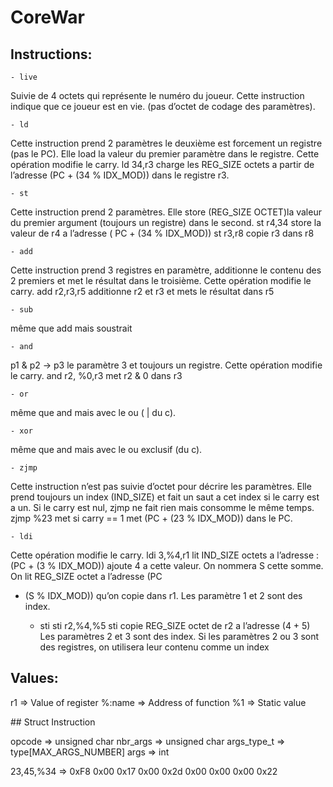 # CoreWar

## Instructions:
    - live
Suivie de 4 octets qui représente le numéro du joueur. Cette
instruction indique que ce joueur est en vie. (pas d’octet de
codage des paramètres).

    - ld
Cette instruction prend 2 paramètres le deuxième est forcement
un registre (pas le PC). Elle load la valeur du premier paramètre
dans le registre. Cette opération modifie le carry. ld 34,r3 charge
les REG_SIZE octets a partir de l’adresse (PC + (34 %
IDX_MOD)) dans le registre r3.

    - st
Cette instruction prend 2 paramètres. Elle store (REG_SIZE
OCTET)la valeur du premier argument (toujours un registre)
dans le second. st r4,34 store la valeur de r4 a l’adresse ( PC +
(34 % IDX_MOD)) st r3,r8 copie r3 dans r8

    - add
Cette instruction prend 3 registres en paramètre, additionne le
contenu des 2 premiers et met le résultat dans le troisième. Cette
opération modifie le carry. add r2,r3,r5 additionne r2 et r3 et mets
le résultat dans r5

    - sub
même que add mais soustrait

    - and
p1 & p2 -> p3 le paramètre 3 et toujours un registre. Cette
opération modifie le carry. and r2, %0,r3 met r2 & 0 dans r3

    - or
même que and mais avec le ou ( | du c).

    - xor
même que and mais avec le ou exclusif (du c). 

    - zjmp
Cette instruction n’est pas suivie d’octet pour décrire les
paramètres. Elle prend toujours un index (IND_SIZE) et fait un
saut a cet index si le carry est a un. Si le carry est nul, zjmp ne
fait rien mais consomme le même temps. zjmp %23 met si carry
== 1 met (PC + (23 % IDX_MOD)) dans le PC.

    - ldi
Cette opération modifie le carry. ldi 3,%4,r1 lit IND_SIZE octets
a l’adresse : (PC + (3 % IDX_MOD)) ajoute 4 a cette valeur. On
nommera S cette somme. On lit REG_SIZE octet a l’adresse (PC
+ (S % IDX_MOD)) qu’on copie dans r1. Les paramètre 1 et 2
sont des index.

    - sti
sti r2,%4,%5 sti copie REG_SIZE octet de r2 a l’adresse (4 + 5)
Les paramètres 2 et 3 sont des index. Si les paramètres 2 ou 3 sont
des registres, on utilisera leur contenu comme un index


## Values:
r1      => Value of register
%:name  => Address of function
%1      => Static value


## Struct Instruction

opcode => unsigned char
nbr_args => unsigned char
args_type_t => type[MAX_ARGS_NUMBER]
args => int

23,45,%34 => 0xF8 0x00 0x17 0x00 0x2d 0x00 0x00 0x00 0x22

